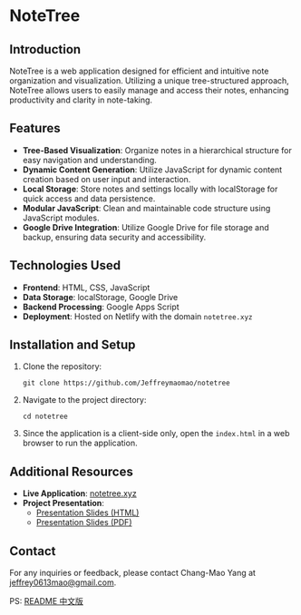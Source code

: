 # NoteTree

## Introduction
NoteTree is a web application designed for efficient and intuitive note organization and visualization. Utilizing a unique tree-structured approach, NoteTree allows users to easily manage and access their notes, enhancing productivity and clarity in note-taking.

## Features
- **Tree-Based Visualization**: Organize notes in a hierarchical structure for easy navigation and understanding.
- **Dynamic Content Generation**: Utilize JavaScript for dynamic content creation based on user input and interaction.
- **Local Storage**: Store notes and settings locally with localStorage for quick access and data persistence.
- **Modular JavaScript**: Clean and maintainable code structure using JavaScript modules.
- **Google Drive Integration**: Utilize Google Drive for file storage and backup, ensuring data security and accessibility.

## Technologies Used
- **Frontend**: HTML, CSS, JavaScript
- **Data Storage**: localStorage, Google Drive
- **Backend Processing**: Google Apps Script
- **Deployment**: Hosted on Netlify with the domain `notetree.xyz`

## Installation and Setup
1. Clone the repository:
   ```shell
   git clone https://github.com/Jeffreymaomao/notetree
   ```
2. Navigate to the project directory:
   ```shell
   cd notetree
   ```
3. Since the application is a client-side only, open the `index.html` in a web browser to run the application.

## Additional Resources
- **Live Application**: [notetree.xyz](https://notetree.xyz)
- **Project Presentation**: 
    - [Presentation Slides (HTML)](https://notetree.xyz/presentation/index.html)
    - [Presentation Slides (PDF)](https://notetree.xyz/presentation/presentation.pdf)

## Contact
For any inquiries or feedback, please contact Chang-Mao Yang at  jeffrey0613mao@gmail.com.



PS: [README 中文版](README.zh-TW.md)

